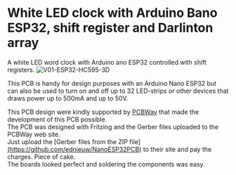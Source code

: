 # White LED clock with Arduino Bano ESP32, shift register and Darlinton array

A white LED word clock with Arduino ano ESP32 controlled with shift registers.
![V01-ESP32-HC595-3D](https://github.com/user-attachments/assets/c93c6547-6e5b-41f7-8211-471cd1d284f9)

This PCB is handy for design purposes with an Arduino Nano ESP32  but can also be used to turn on and off up to 32 LED-strips or other devices that draws power up to 500mA and up to 50V.

This PCB design were kindly supported by [PCBWay](https://www.pcbway.com) that made the development of this PCB possible.<br>
The PCB was designed with Fritzing and the Gerber files uploaded to  the PCBWay web site.<br>
Just upload the [Gerber files from the ZIP file][(https://github.com/ednieuw/NanoESP32PCB)](https://github.com/ednieuw/ESP32ShiftregisterBWclock/blob/main/HC595ESP32V01.ZIP) to their site and pay the charges. Piece of cake.<br>
The boards looked perfect and soldering the components was easy.
